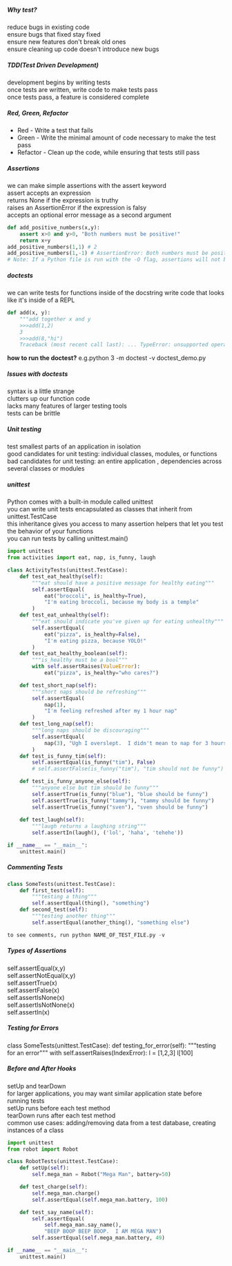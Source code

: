 ##### Why test?
reduce bugs in existing code<br>
ensure bugs that fixed stay fixed<br>
ensure new features don't break old ones<br>
ensure cleaning up code doesn't introduce new bugs<br>
##### TDD(Test Driven Development)
development begins by writing tests<br>
once tests are written, write code to make tests pass<br>
once tests pass, a feature is considered complete<br>
##### Red, Green, Refactor
- Red - Write a test that fails
- Green - Write the minimal amount of code necessary to make the test pass
- Refactor - Clean up the code, while ensuring that tests still pass
##### Assertions
we can make simple assertions with the assert keyword<br>
assert accepts an expression<br>
returns None if the expression is truthy<br>
raises an AssertionError if the expression is falsy<br>
accepts an optional error message as a second argument<br>
```Python
def add_positive_numbers(x,y):    
    assert x>0 and y>0, "Both numbers must be positive!"    
    return x+y
add_positive_numbers(1,1) # 2
add_positive_numbers(1,-1) # AssertionError: Both numbers must be positive!
# Note: If a Python file is run with the -O flag, assertions will not be evaluated
```
##### doctests
we can write tests for functions inside of the docstring
write code that looks like it's inside of a REPL
```Python
def add(x, y):    
    """add together x and y
    >>>add(1,2)
    3    
    >>>add(8,"hi")
    Traceback (most recent call last): ... TypeError: unsupported operand type(s) for +: 'int' and 'str'    """
```
**how to run the doctest?**
e.g.python 3 -m doctest -v doctest_demo.py

##### Issues with doctests
syntax is a little strange<br>
clutters up our function code<br>
lacks many features of larger testing tools<br>
tests can be brittle<br>

##### Unit testing
test smallest parts of an application in isolation<br>
good candidates for unit testing: individual classes, modules, or functions<br>
bad candidates for unit testing: an entire application , dependencies across several classes or modules<br>

##### unittest
Python comes with a built-in module called unittest<br>
you can write unit tests encapsulated as classes that inherit from unittest.TestCase<br>
this inheritance gives you access to many assertion helpers that let you test the behavior of your functions<br>
you can run tests by calling unittest.main()
```Python
import unittest
from activities import eat, nap, is_funny, laugh

class ActivityTests(unittest.TestCase):
    def test_eat_healthy(self):
        """eat should have a positive message for healthy eating"""
        self.assertEqual(
            eat("broccoli", is_healthy=True),
            "I'm eating broccoli, because my body is a temple"
        )
    def test_eat_unhealthy(self):
        """eat should indicate you've given up for eating unhealthy"""
        self.assertEqual(
            eat("pizza", is_healthy=False),
            "I'm eating pizza, because YOLO!"
        )
    def test_eat_healthy_boolean(self):
        """is_healthy must be a bool"""
        with self.assertRaises(ValueError):
            eat("pizza", is_healthy="who cares?")

    def test_short_nap(self):
        """short naps should be refreshing"""
        self.assertEqual(
            nap(1),
            "I'm feeling refreshed after my 1 hour nap"
        )
    def test_long_nap(self):
        """long naps should be discouraging"""
        self.assertEqual(
            nap(3), "Ugh I overslept.  I didn't mean to nap for 3 hours!"
        )
    def test_is_funny_tim(self):
        self.assertEqual(is_funny("tim"), False)
        # self.assertFalse(is_funny("tim"), "tim should not be funny")

    def test_is_funny_anyone_else(self):
        """anyone else but tim should be funny"""
        self.assertTrue(is_funny("blue"), "blue should be funny")
        self.assertTrue(is_funny("tammy"), "tammy should be funny")
        self.assertTrue(is_funny("sven"), "sven should be funny")
    
    def test_laugh(self):
        """laugh returns a laughing string"""
        self.assertIn(laugh(), ('lol', 'haha', 'tehehe'))

if __name__ == "__main__":
    unittest.main()
```
##### Commenting Tests
```Python
class SomeTests(unittest.TestCase):
    def first_test(self):
        """testing a thing"""
        self.assertEqual(thing(), "something")
    def second_test(self):
        """testing another thing"""
        self.assertEqual(another_thing(), "something else")

to see comments, run python NAME_OF_TEST_FILE.py -v
```
##### Types of Assertions
self.assertEqual(x,y)<br>
self.assertNotEqual(x,y)<br>
self.assertTrue(x)<br>
self.assertFalse(x)<br>
self.assertIsNone(x)<br>
self.assertIsNotNone(x)<br>
self.assertIn(x)<br>

##### Testing for Errors
class SomeTests(unittest.TestCase):
    def testing_for_error(self):
        """testing for an error"""
        with self.assertRaises(IndexError):
            l = [1,2,3]
            l[100]

##### Before and After Hooks
setUp and tearDown<br>
for larger applications, you may want similar application state before running tests<br>
setUp runs before each test method<br>
tearDown runs after each test method<br>
common use cases: adding/removing data from a test database, creating instances of a class<br>

```Python
import unittest
from robot import Robot

class RobotTests(unittest.TestCase):
    def setUp(self):
        self.mega_man = Robot("Mega Man", battery=50)

    def test_charge(self):
        self.mega_man.charge()
        self.assertEqual(self.mega_man.battery, 100)

    def test_say_name(self):
        self.assertEqual(
            self.mega_man.say_name(),
            "BEEP BOOP BEEP BOOP.  I AM MEGA MAN")
        self.assertEqual(self.mega_man.battery, 49)

if __name__ == "__main__":
    unittest.main()
```
